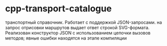 # cpp-transport-catalogue
транспортный справочник. Работает с поддержкой JSON-запросами.
на запрос отрисовки маршрутов выдает ответ строкой SVG-формата.
Реализован конструктор JSON с использованием цепочки вызовов методов; явные ошибки находятся на этапе компиляции
